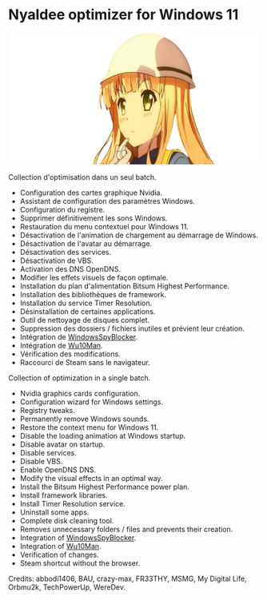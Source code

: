 # Nyaldee optimizer for Windows 11
<img src="https://github.com/Nyaldee/Nyaldee-optimizer/blob/main/Azusa-san.png" width="643" height="264">

Collection d'optimisation dans un seul batch.

- Configuration des cartes graphique Nvidia.
- Assistant de configuration des paramètres Windows.
- Configuration du registre.
- Supprimer définitivement les sons Windows.
- Restauration du menu contextuel pour Windows 11.
- Désactivation de l'animation de chargement au démarrage de Windows.
- Désactivation de l'avatar au démarrage.
- Désactivation des services.
- Désactivation de VBS.
- Activation des DNS OpenDNS.
- Modifier les effets visuels de façon optimale.
- Installation du plan d'alimentation Bitsum Highest Performance.
- Installation des bibliothèques de framework.
- Installation du service Timer Resolution.
- Désinstallation de certaines applications.
- Outil de nettoyage de disques complet.
- Suppression des dossiers / fichiers inutiles et prévient leur création.
- Intégration de [WindowsSpyBlocker](https://github.com/crazy-max/WindowsSpyBlocker).
- Intégration de [Wu10Man](https://github.com/WereDev/Wu10Man).
- Vérification des modifications.
- Raccourci de Steam sans le navigateur.

Collection of optimization in a single batch.
- Nvidia graphics cards configuration.
- Configuration wizard for Windows settings.
- Registry tweaks.
- Permanently remove Windows sounds.
- Restore the context menu for Windows 11.
- Disable the loading animation at Windows startup.
- Disable avatar on startup.
- Disable services.
- Disable VBS.
- Enable OpenDNS DNS.
- Modify the visual effects in an optimal way.
- Install the Bitsum Highest Performance power plan.
- Install framework libraries.
- Install Timer Resolution service.
- Uninstall some apps.
- Complete disk cleaning tool.
- Removes unnecessary folders / files and prevents their creation.
- Integration of [WindowsSpyBlocker](https://github.com/crazy-max/WindowsSpyBlocker).
- Integration of [Wu10Man](https://github.com/WereDev/Wu10Man).
- Verification of changes.
- Steam shortcut without the browser.

Credits: abbodi1406, BAU, crazy-max, FR33THY, MSMG, My Digital Life, Orbmu2k, TechPowerUp, WereDev.
